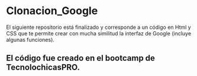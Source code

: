 # Clonacion_Google
El siguiente repositorio está finalizado y corresponde a un código en Html y CSS que te permite crear con mucha similitud la interfaz de Google (incluye algunas funciones). 

## El código fue creado en el bootcamp de TecnolochicasPRO.
